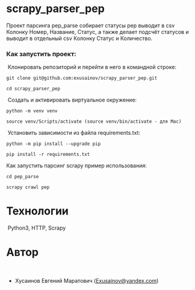 # scrapy_parser_pep
Проект парсинга pep_parse собирает статусы pep выводит в csv Колонку Номер, Название, Статус, а также делает подсчёт статусов и выводит в отдельный csv Колонку Статус и Количество.

### Как запустить проект:
​
Клонировать репозиторий и перейти в него в командной строке:
​
```
git clone git@github.com:exusainov/scrapy_parser_pep.git
​
cd scrapy_parser_pep
```
​
Cоздать и активировать виртуальное окружение:
​
```
python -m venv venv
​
source venv/Scripts/activate (source venv/bin/activate - для Mac)
```
​
Установить зависимости из файла requirements.txt:
​
```
python -m pip install --upgrade pip
​
pip install -r requirements.txt
```

Как запустить парсинг scrapy пример использования:

```
cd pep_parse

scrapy crawl pep
```
# Технологии
​
Python3, HTTP, Scrapy
​
​
# Автор
​
- Хусаинов Евгений Маратович (Exusainov@yandex.com)
